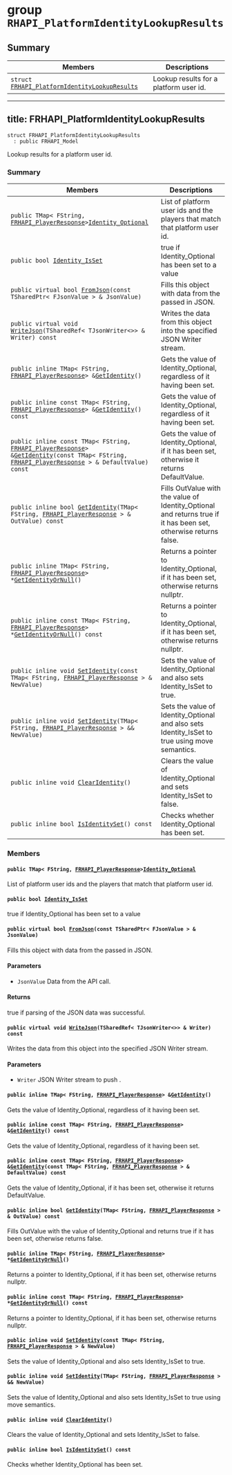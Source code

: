 # group `RHAPI_PlatformIdentityLookupResults` <a id="group__RHAPI__PlatformIdentityLookupResults"></a>

## Summary

 Members                        | Descriptions                                
--------------------------------|---------------------------------------------
`struct `[`FRHAPI_PlatformIdentityLookupResults`](#structFRHAPI__PlatformIdentityLookupResults) | Lookup results for a platform user id.

---
title: FRHAPI_PlatformIdentityLookupResults
---

```
struct FRHAPI_PlatformIdentityLookupResults
  : public FRHAPI_Model
```

Lookup results for a platform user id.

### Summary

 Members                        | Descriptions                                
--------------------------------|---------------------------------------------
`public TMap< FString, `[`FRHAPI_PlayerResponse`](RHAPI_PlayerResponse.md#structFRHAPI__PlayerResponse)` > `[`Identity_Optional`](#structFRHAPI__PlatformIdentityLookupResults_1a770dcf050dd98432ebaf4cf67be3b31b) | List of platform user ids and the players that match that platform user id.
`public bool `[`Identity_IsSet`](#structFRHAPI__PlatformIdentityLookupResults_1a726c02e11706d55e61507f78b39c86e0) | true if Identity_Optional has been set to a value
`public virtual bool `[`FromJson`](#structFRHAPI__PlatformIdentityLookupResults_1ad09de03d12788455fa1468ddc94044f9)`(const TSharedPtr< FJsonValue > & JsonValue)` | Fills this object with data from the passed in JSON.
`public virtual void `[`WriteJson`](#structFRHAPI__PlatformIdentityLookupResults_1a93a9765b544acdda2b6a706de84624e3)`(TSharedRef< TJsonWriter<>> & Writer) const` | Writes the data from this object into the specified JSON Writer stream.
`public inline TMap< FString, `[`FRHAPI_PlayerResponse`](RHAPI_PlayerResponse.md#structFRHAPI__PlayerResponse)` > & `[`GetIdentity`](#structFRHAPI__PlatformIdentityLookupResults_1a11959a09f8ff2131a34d3a81ad51a684)`()` | Gets the value of Identity_Optional, regardless of it having been set.
`public inline const TMap< FString, `[`FRHAPI_PlayerResponse`](RHAPI_PlayerResponse.md#structFRHAPI__PlayerResponse)` > & `[`GetIdentity`](#structFRHAPI__PlatformIdentityLookupResults_1acbe9eeb085f5634eb37966a990bb3061)`() const` | Gets the value of Identity_Optional, regardless of it having been set.
`public inline const TMap< FString, `[`FRHAPI_PlayerResponse`](RHAPI_PlayerResponse.md#structFRHAPI__PlayerResponse)` > & `[`GetIdentity`](#structFRHAPI__PlatformIdentityLookupResults_1a5b8b998bc31ecc3e04d72c57a3d19296)`(const TMap< FString, `[`FRHAPI_PlayerResponse`](RHAPI_PlayerResponse.md#structFRHAPI__PlayerResponse)` > & DefaultValue) const` | Gets the value of Identity_Optional, if it has been set, otherwise it returns DefaultValue.
`public inline bool `[`GetIdentity`](#structFRHAPI__PlatformIdentityLookupResults_1a5d34c865dd67d82644989486c3ca19b6)`(TMap< FString, `[`FRHAPI_PlayerResponse`](RHAPI_PlayerResponse.md#structFRHAPI__PlayerResponse)` > & OutValue) const` | Fills OutValue with the value of Identity_Optional and returns true if it has been set, otherwise returns false.
`public inline TMap< FString, `[`FRHAPI_PlayerResponse`](RHAPI_PlayerResponse.md#structFRHAPI__PlayerResponse)` > * `[`GetIdentityOrNull`](#structFRHAPI__PlatformIdentityLookupResults_1a78662a60d3e9bf723bd3d8681dd8850c)`()` | Returns a pointer to Identity_Optional, if it has been set, otherwise returns nullptr.
`public inline const TMap< FString, `[`FRHAPI_PlayerResponse`](RHAPI_PlayerResponse.md#structFRHAPI__PlayerResponse)` > * `[`GetIdentityOrNull`](#structFRHAPI__PlatformIdentityLookupResults_1a2256a0fe1009b3b9dea514c94e1ecb3d)`() const` | Returns a pointer to Identity_Optional, if it has been set, otherwise returns nullptr.
`public inline void `[`SetIdentity`](#structFRHAPI__PlatformIdentityLookupResults_1ae94950f32b38c379ea0cee77cd2a6aaa)`(const TMap< FString, `[`FRHAPI_PlayerResponse`](RHAPI_PlayerResponse.md#structFRHAPI__PlayerResponse)` > & NewValue)` | Sets the value of Identity_Optional and also sets Identity_IsSet to true.
`public inline void `[`SetIdentity`](#structFRHAPI__PlatformIdentityLookupResults_1a12704c2cd9f8ad2ebedf51524deec9a1)`(TMap< FString, `[`FRHAPI_PlayerResponse`](RHAPI_PlayerResponse.md#structFRHAPI__PlayerResponse)` > && NewValue)` | Sets the value of Identity_Optional and also sets Identity_IsSet to true using move semantics.
`public inline void `[`ClearIdentity`](#structFRHAPI__PlatformIdentityLookupResults_1a2bf03151bdb401f2036fedafb0d6800b)`()` | Clears the value of Identity_Optional and sets Identity_IsSet to false.
`public inline bool `[`IsIdentitySet`](#structFRHAPI__PlatformIdentityLookupResults_1af2bee6e2e3c2d8a4d5aa53a3fcd49501)`() const` | Checks whether Identity_Optional has been set.

### Members

#### `public TMap< FString, `[`FRHAPI_PlayerResponse`](RHAPI_PlayerResponse.md#structFRHAPI__PlayerResponse)` > `[`Identity_Optional`](#structFRHAPI__PlatformIdentityLookupResults_1a770dcf050dd98432ebaf4cf67be3b31b) <a id="structFRHAPI__PlatformIdentityLookupResults_1a770dcf050dd98432ebaf4cf67be3b31b"></a>

List of platform user ids and the players that match that platform user id.

#### `public bool `[`Identity_IsSet`](#structFRHAPI__PlatformIdentityLookupResults_1a726c02e11706d55e61507f78b39c86e0) <a id="structFRHAPI__PlatformIdentityLookupResults_1a726c02e11706d55e61507f78b39c86e0"></a>

true if Identity_Optional has been set to a value

#### `public virtual bool `[`FromJson`](#structFRHAPI__PlatformIdentityLookupResults_1ad09de03d12788455fa1468ddc94044f9)`(const TSharedPtr< FJsonValue > & JsonValue)` <a id="structFRHAPI__PlatformIdentityLookupResults_1ad09de03d12788455fa1468ddc94044f9"></a>

Fills this object with data from the passed in JSON.

#### Parameters
* `JsonValue` Data from the API call.

#### Returns
true if parsing of the JSON data was successful.

#### `public virtual void `[`WriteJson`](#structFRHAPI__PlatformIdentityLookupResults_1a93a9765b544acdda2b6a706de84624e3)`(TSharedRef< TJsonWriter<>> & Writer) const` <a id="structFRHAPI__PlatformIdentityLookupResults_1a93a9765b544acdda2b6a706de84624e3"></a>

Writes the data from this object into the specified JSON Writer stream.

#### Parameters
* `Writer` JSON Writer stream to push .

#### `public inline TMap< FString, `[`FRHAPI_PlayerResponse`](RHAPI_PlayerResponse.md#structFRHAPI__PlayerResponse)` > & `[`GetIdentity`](#structFRHAPI__PlatformIdentityLookupResults_1a11959a09f8ff2131a34d3a81ad51a684)`()` <a id="structFRHAPI__PlatformIdentityLookupResults_1a11959a09f8ff2131a34d3a81ad51a684"></a>

Gets the value of Identity_Optional, regardless of it having been set.

#### `public inline const TMap< FString, `[`FRHAPI_PlayerResponse`](RHAPI_PlayerResponse.md#structFRHAPI__PlayerResponse)` > & `[`GetIdentity`](#structFRHAPI__PlatformIdentityLookupResults_1acbe9eeb085f5634eb37966a990bb3061)`() const` <a id="structFRHAPI__PlatformIdentityLookupResults_1acbe9eeb085f5634eb37966a990bb3061"></a>

Gets the value of Identity_Optional, regardless of it having been set.

#### `public inline const TMap< FString, `[`FRHAPI_PlayerResponse`](RHAPI_PlayerResponse.md#structFRHAPI__PlayerResponse)` > & `[`GetIdentity`](#structFRHAPI__PlatformIdentityLookupResults_1a5b8b998bc31ecc3e04d72c57a3d19296)`(const TMap< FString, `[`FRHAPI_PlayerResponse`](RHAPI_PlayerResponse.md#structFRHAPI__PlayerResponse)` > & DefaultValue) const` <a id="structFRHAPI__PlatformIdentityLookupResults_1a5b8b998bc31ecc3e04d72c57a3d19296"></a>

Gets the value of Identity_Optional, if it has been set, otherwise it returns DefaultValue.

#### `public inline bool `[`GetIdentity`](#structFRHAPI__PlatformIdentityLookupResults_1a5d34c865dd67d82644989486c3ca19b6)`(TMap< FString, `[`FRHAPI_PlayerResponse`](RHAPI_PlayerResponse.md#structFRHAPI__PlayerResponse)` > & OutValue) const` <a id="structFRHAPI__PlatformIdentityLookupResults_1a5d34c865dd67d82644989486c3ca19b6"></a>

Fills OutValue with the value of Identity_Optional and returns true if it has been set, otherwise returns false.

#### `public inline TMap< FString, `[`FRHAPI_PlayerResponse`](RHAPI_PlayerResponse.md#structFRHAPI__PlayerResponse)` > * `[`GetIdentityOrNull`](#structFRHAPI__PlatformIdentityLookupResults_1a78662a60d3e9bf723bd3d8681dd8850c)`()` <a id="structFRHAPI__PlatformIdentityLookupResults_1a78662a60d3e9bf723bd3d8681dd8850c"></a>

Returns a pointer to Identity_Optional, if it has been set, otherwise returns nullptr.

#### `public inline const TMap< FString, `[`FRHAPI_PlayerResponse`](RHAPI_PlayerResponse.md#structFRHAPI__PlayerResponse)` > * `[`GetIdentityOrNull`](#structFRHAPI__PlatformIdentityLookupResults_1a2256a0fe1009b3b9dea514c94e1ecb3d)`() const` <a id="structFRHAPI__PlatformIdentityLookupResults_1a2256a0fe1009b3b9dea514c94e1ecb3d"></a>

Returns a pointer to Identity_Optional, if it has been set, otherwise returns nullptr.

#### `public inline void `[`SetIdentity`](#structFRHAPI__PlatformIdentityLookupResults_1ae94950f32b38c379ea0cee77cd2a6aaa)`(const TMap< FString, `[`FRHAPI_PlayerResponse`](RHAPI_PlayerResponse.md#structFRHAPI__PlayerResponse)` > & NewValue)` <a id="structFRHAPI__PlatformIdentityLookupResults_1ae94950f32b38c379ea0cee77cd2a6aaa"></a>

Sets the value of Identity_Optional and also sets Identity_IsSet to true.

#### `public inline void `[`SetIdentity`](#structFRHAPI__PlatformIdentityLookupResults_1a12704c2cd9f8ad2ebedf51524deec9a1)`(TMap< FString, `[`FRHAPI_PlayerResponse`](RHAPI_PlayerResponse.md#structFRHAPI__PlayerResponse)` > && NewValue)` <a id="structFRHAPI__PlatformIdentityLookupResults_1a12704c2cd9f8ad2ebedf51524deec9a1"></a>

Sets the value of Identity_Optional and also sets Identity_IsSet to true using move semantics.

#### `public inline void `[`ClearIdentity`](#structFRHAPI__PlatformIdentityLookupResults_1a2bf03151bdb401f2036fedafb0d6800b)`()` <a id="structFRHAPI__PlatformIdentityLookupResults_1a2bf03151bdb401f2036fedafb0d6800b"></a>

Clears the value of Identity_Optional and sets Identity_IsSet to false.

#### `public inline bool `[`IsIdentitySet`](#structFRHAPI__PlatformIdentityLookupResults_1af2bee6e2e3c2d8a4d5aa53a3fcd49501)`() const` <a id="structFRHAPI__PlatformIdentityLookupResults_1af2bee6e2e3c2d8a4d5aa53a3fcd49501"></a>

Checks whether Identity_Optional has been set.

